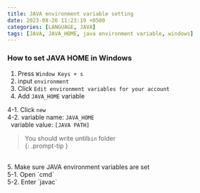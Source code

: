 ```yaml
---
title: JAVA environment variable setting
date: 2023-08-26 11:23:19 +0500
categories: [LANGUAGE, JAVA]
tags: [JAVA, JAVA_HOME, java environment variable, windows]
---
```


### How to set JAVA HOME in Windows
1. Press `Window Keys + s`
2. input `environment`
3. Click `Edit environment variables for your account`
4. Add `JAVA_HOME` variable<br>

4-1. Click `new`<br>
4-2. variable name: `JAVA_HOME`<br>
&nbsp; variable value: `[JAVA PATH]`<br>
> You should write until`bin` folder<br>
{: .prompt-tip }
<br>
5. Make sure JAVA environment variables are set<br>
5-1. Open `cmd`<br>
5-2. Enter `javac`



